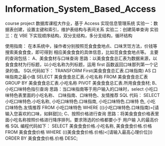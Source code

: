 # Information_System_Based_Access
course project
数据库课程大作业，基于 Access 实现信息管理系统
实验一：数据表创建，设置主键和索引，维护表结构与表间关系
实验二：创建简单查询
实验三：在 VBE 下实现顺序结构，双分支结构，多分支结构，循环结构

使用指南：
在本系统中，操作者分别按照觅⻝⾷食地点、⼝味烹饪⽅法，价钱等搜索美⻝⾷食，即可得到 相应美⻝⾷食的具体信息，⽐如觅⻝⾷食地点等。
     主要的查询包括：
     A、美⻝⾷材与⼝味查询
     思路：以美⻝⾷食总汇表为数据来源，以⻝⾷食材为⾏标题，以⼩吃名称为列标题，运⽤ ﬁrst 函数返回⼝味那列第⼀个记录的值。
     SQL代码如下：
         TRANSFORM First(美⻝⾷食总汇表.⼝味指南) AS ⼝味指南之最⼩值
         SELECT 美⻝⾷食总汇表.⼩吃名称
         FROM 美⻝⾷食总汇表
         GROUP BY 美⻝⾷食总汇表.⼩吃名称
         PIVOT 美⻝⾷食总汇表.所⽤⻝⾷食材;
     B、⼩吃⼝味特⾊指引查询
     思路：当⼝味指南等于⽤户输⼊的⼝味时，select ⼩吃⼝味特⾊表⾥⾯的⼩吃名称、 ⼝味指南、⼝味特⾊、友情推荐
     SQL 代码：
         SELECT ⼩吃⼝味特⾊.⼩吃名称, ⼩吃⼝味特⾊.⼝味指南, ⼩吃⼝味特⾊.⼝味特 ⾊, ⼩吃 ⼝味特⾊.友情推荐
         FROM ⼩吃⼝味特⾊
         WHERE (((⼩吃⼝味特⾊.⼝味指南)=[请输⼊您喜欢的⼝味，如鲜甜]));
     C、按照价格进⾏查询
     思路：将美⻝⾷食价格表⾥⾯⼩吃名称按照价格进⾏降序排列。要求筛选的价格都要⼩于 ⽤户输 ⼊的最⾼价格
     SQL 编程代码如下：
         SELECT 美⻝⾷食价格.⼩吃名称, 美⻝⾷食价格.价格
         FROM 美⻝⾷食价格
         WHERE (((美⻝⾷食价格.价格)<[请输⼊最⾼⼼理价位]))
         ORDER BY 美⻝⾷食价格.价格 DESC;

